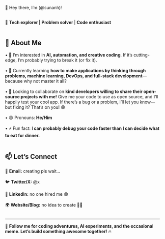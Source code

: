 👋 Hey there, I’m (@sunanh)! <br/><br/>

🚀 **Tech explorer | Problem solver | Code enthusiast** <br/><br/>

## 🌟 About Me  
• 👀 I’m interested in **AI, automation, and creative coding**. If it’s cutting-edge, I’m probably trying to break it (or fix it). <br/>  
• 🌱 Currently learning **how to make applications by thinking through problems, machine learning, DevOps, and full-stack development**—because why not master it all? <br/>  
• 💞️ Looking to collaborate on **kind developers willing to share their open-source projects with me!** Give me your code to use as open source, and I’ll happily test your cool app. If there’s a bug or a problem, I’ll let you know—but fixing it? That’s on you! 😆 <br/>  
• 😄 Pronouns: **He/Him** <br/>  
• ⚡ Fun fact: **I can probably debug your code faster than I can decide what to eat for dinner.** <br/><br/>  

## 📫 Let’s Connect  
💌 **Email:** creating pls wait... <br/>  
🐦 **Twitter/X:** @x <br/>  
💼 **LinkedIn:** no one hired me 😅 <br/>  
🌍 **Website/Blog:** no idea to create 🤷‍♂️ <br/><br/>  

---

🚀 **Follow me for coding adventures, AI experiments, and the occasional meme. Let’s build something awesome together!** 🔥 <br/><br/>
